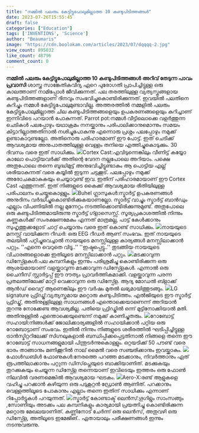 ```yaml
---
title: "നമ്മിൽ പലരും കേട്ടിട്ടുപോലുമില്ലാത്ത 10 കണ്ടുപിടിത്തങ്ങൾ"
date: 2023-07-26T15:55:45
draft: false
categories: ["Education"]
tags: ['INVENTIONS', 'Science']
author: "Beaumaris"
image: "https://cdn.boolokam.com/articles/2023/07/dqqqq-2.jpg"
view_count: 895032
like_count: 48796
comment_count: 0
---
```


**നമ്മിൽ പലരും കേട്ടിട്ടുപോലുമില്ലാത്ത 10 കണ്ടുപിടിത്തങ്ങൾ** **അറിവ് തേടുന്ന പാവം പ്രവാസി** ശാസ്ത്ര സാങ്കേതികവിദ്യ ഏറെ പുരോഗതി പ്രാപിച്ചിട്ടുള്ള ഒരു കാലത്താണ് നാമിപ്പോൾ ജീവിക്കുന്നത്. പല തരത്തിലുള്ള വ്യത്യസ്തങ്ങളായ കണ്ടുപിടിത്തങ്ങളാണ് ദിനവും സംഭവിച്ചുകൊണ്ടിരിക്കുന്നത്. ഇവയിൽ പലതിനെ കുറിച്ചും നമ്മൾ കേട്ടിട്ടുപോലുമുണ്ടാവില്ല. അത്തരത്തിൽ നമ്മളിൽ പലരും കേട്ടിട്ടുപോലുമില്ലാത്ത ചില കണ്ടുപിടിത്തങ്ങളെയും ഉപകരണങ്ങളെയും കുറിച്ചാണ് ഇന്നിവിടെ പറയാൻ പോകുന്നത്. [](https://cdn.boolokam.com/articles/2023/07/dqqqq-2.jpg)Parrot pot:നമ്മൾ വീട്ടിലൊക്കെ വളർത്തുന്ന ചെടികൾ പലപ്പോഴും യഥാക്രമം നനയ്ക്കാനും പരിപാലിക്കാനുമൊന്നും സമയം കിട്ടാറില്ലാത്തതിനാൽ നശിച്ചുപോകുന്നു എന്നൊരു പ്രശ്നം പലപ്പോഴും നമുക്ക് ഉണ്ടാകാറുണ്ടല്ലോ. അതിനൊരു പരിഹാരമാണ് ഈ പോട്ട്. ഇത് ചെടിക്ക് ആവശ്യമായ അനുപാതത്തിലുള്ള വെള്ളം തനിയെ എത്തിച്ചുകൊടുക്കും. 30 ദിവസം വരെ ഇത് സാധിക്കും. [![](https://cdn.boolokam.com/articles/2023/07/oop.webp)](https://cdn.boolokam.com/articles/2023/07/oop.webp)Cortex Cast:എവിടുന്നെങ്കിലും വീണിട്ട് കയ്യോ കാലോ പൊട്ടിയവർക്ക് അതിന്റെ വേദന നല്ലപോലെ അറിയാം. പക്ഷെ അതുപോലെ തന്നെ ബുദ്ധിമുട്ട് അനുഭവിച്ചിട്ടുണ്ടാകും ആ പൊട്ടിയ എല്ല് ശരിയാകുന്നത് വരെ കയ്യിൽ ഇടുന്ന ചട്ടക്കൂട്. പലപ്പോഴും നമുക്ക് അരോചകമാകുകയും ചെയ്യാറുണ്ട് ഇവ. ഇതിന് പരിഹാരമായാണ് ഈ Cortex Cast എത്തുന്നത്. ഇത് നിങ്ങളുടെ കൈക്ക് ആവശ്യമായ രീതിയിലുള്ള പരിപാലനം ചെയ്തുകൊള്ളും. [![](https://cdn.boolokam.com/articles/2023/07/err.png)](https://cdn.boolokam.com/articles/2023/07/err.png)Buhel ഗ്ലാസുകൾ:സ്മാർട്ട് ഉപകരണങ്ങൾ അനുദിനം വർദ്ധിച്ചുകൊണ്ടിരിക്കുകയാണല്ലോ. സ്മാർട്ട് വാച്ചും സ്മാർട്ട് ബാൻഡും എല്ലാം വിപണിയിൽ നല്ല മുന്നേറ്റം നടത്തിക്കൊണ്ടിരിക്കുന്നുമുണ്ട്. അതുപോലെ ഒരു കണ്ടുപിടിത്തമായിരുന്നു സ്മാർട്ട് ഗ്ളാസെസ്സ്. സൂര്യപ്രകാശത്തിൽ നിന്നും കണ്ണുകൾക്ക് സംരക്ഷണമേകും എന്നത് മാത്രമല്ല, പാട്ട് കേൾക്കാനും സുഹൃത്തുക്കളോട് ചാറ്റ് ചെയ്യാനും വരെ ഇത് കൊണ്ട് സാധിക്കും. [![](https://cdn.boolokam.com/articles/2023/07/qqw.jpg)](https://cdn.boolokam.com/articles/2023/07/qqw.jpg)നായയുടെ മനസ്സ് വായിക്കുന്ന റീഡർ: ഒരു EEG റീഡർ ആണ് സംഭവം. ഇത് നായയുടെ തലയിൽ പറ്റിച്ചുവെച്ചാൽ നായയുടെ മനസ്സിലുള്ള കാര്യങ്ങൾ മനസ്സിലാക്കാൻ പറ്റും. ''എന്നെ വെറുതെ വിടൂ..'' ''ഇഷ്ടപ്പെട്ടു..'' തുടങ്ങിയ നായയുടെ വിചാരങ്ങളൊക്കെ ഇതിലൂടെ മനസ്സിലാക്കാൻ പറ്റും. [![](https://cdn.boolokam.com/articles/2023/07/ffffgggg.jpg)](https://cdn.boolokam.com/articles/2023/07/ffffgggg.jpg)മടക്കാവുന്ന ഡിസ്പ്ളേകൾ:പല കമ്പനികളും ഇന്നും പരിശ്രമിച്ചു കൊണ്ടിരിക്കുന്ന ഒരു ആശയമായാണ് വളയ്ക്കാവുന്ന മടക്കാവുന്ന ഡിസ്പ്ളേകൾ. എന്നാൽ ഒരു ചൈനീസ് സ്റ്റാർട്ടപ്പ് ഈ ദൗത്യം പ്രാവർത്തികമാക്കി. വളയ്ക്കാവുന്ന പരന്ന പ്രതലത്തിലേക്ക് മാറ്റി വെക്കാവുന്ന ഒരു ഡിസ്പ്ളേ. ആദ്യ മോഡൽ ബ്ളാക്ക് ആൻഡ് വൈറ്റ് ആണെങ്കിലും ഈ വർഷം മുതൽ ലഭ്യമായിത്തുടങ്ങും. [![](https://cdn.boolokam.com/articles/2023/07/fq.webp)](https://cdn.boolokam.com/articles/2023/07/fq.webp)LG signature ഫ്രിഡ്ജ്:വ്യത്യസ്തമായ മറ്റൊരു കണ്ടുപിടിത്തം. എൽജിയുടെ ഈ സ്മാർട്ട് ഫ്രിഡ്ജ്, അതിനുള്ളിലുള്ള സാധനങ്ങൾ എന്തൊക്കെയാണെന്ന് അറിയാൻ തുറന്നു നോക്കേണ്ട ആവശ്യമില്ല. പതിയെ ഫ്രിഡ്ജിൽ ഒന്ന് മുട്ടിനോക്കിയാൽ മതി. അതിനുള്ളിൽ എന്തൊക്കെയുണ്ടെന്ന് നമുക്ക് കാണിച്ചുതരും. [![](https://cdn.boolokam.com/articles/2023/07/fgggg.jpg)](https://cdn.boolokam.com/articles/2023/07/fgggg.jpg)റോബോട്ട് സഹായി:നിങ്ങൾക്ക് ജോലിക്കാര്യങ്ങളിൽ സഹായിക്കാൻ പറ്റിയ ഒരു റോബോട്ടാണ് സംഭവം. ഇതിൽ നിന്നും നിങ്ങളുടെ ശരീരത്തിൽ ഘടിപ്പിച്ചിട്ടുള്ള ട്രാൻസ്മിറ്ററിലേക്ക് സിഗ്നലുകളാൽ ബന്ധിപ്പിക്കപ്പെട്ടതിനാൽ നിങ്ങളെ തന്നെ ഈ റോബോട്ട് സാധനങ്ങളുമായി പിന്തുടർന്നുകൊള്ളും. ഒറ്റയടിക്ക് 50 പൗണ്ട് വരെ ഭാരം താങ്ങാനും മണിക്കൂറിൽ നാല് മൈൽ വരെ സഞ്ചരിക്കാനും ഇവയ്ക്കാകും. [![](https://cdn.boolokam.com/articles/2023/07/qqwee-1024x959.jpg)](https://cdn.boolokam.com/articles/2023/07/qqwee.jpg)ഫോൾഡബിൾ ഫോണുകൾ:നേരത്തെ പറഞ്ഞ മടക്കാനും, നിവർത്താനും ഏത് രൂപത്തിലാക്കാനും പറ്റുന്ന ഡിസ്‌പ്ലെയുടെ ബാക്കിയാണിത്. മടക്കുകയും തുറക്കുകയും ചെയ്യുന്ന ഡിസ്പ്ളേ തന്നെയാണ് ഇവിടെയും ഇത്തരം ഒരു ഫോൺ നിലവിൽ വരണമെങ്കിൽ ആവശ്യമായ ഘടകം. [![](https://cdn.boolokam.com/articles/2023/07/wfggggg-1024x576.jpg)](https://cdn.boolokam.com/articles/2023/07/wfggggg.jpg)Aero-X:രണ്ട് ആളുകളെ വഹിച്ചു പറക്കാൻ കഴിയുന്ന ഒരു പടുകൂറ്റൻ ഡ്രോൺ ആണിത്. പറക്കാനും വെള്ളത്തിലൂടെ പോകാനും എല്ലാം തന്നെ ഇതിന് സാധിക്കും എന്നാണ് റിപ്പോർട്ടുകൾ പറയുന്നത്. [![](https://cdn.boolokam.com/articles/2023/07/wweeee-1024x576.webp)](https://cdn.boolokam.com/articles/2023/07/wweeee.webp)സ്മാർട്ട് കോണ്ടാക്ട് ലെൻസ്:ഗൂഗിളും സാംസങ്ങും ,സോണിയും അടക്കം പല കമ്പനികളും കാര്യമായി പ്രയത്നിച്ചു കൊണ്ടിരിക്കുന്ന മറ്റൊരു മേഖലയാണിത്. കണ്ണിനോട് ചേർന്ന് ഒരു ലെൻസ്, അതുവഴി ഒരു ഡിസ്പ്ളേ, അതിലൂടെ ഇമേജിങ്.. ഏതായാലും പരീക്ഷണങ്ങൾ ഇന്നും നടന്നുവരുന്നു.
